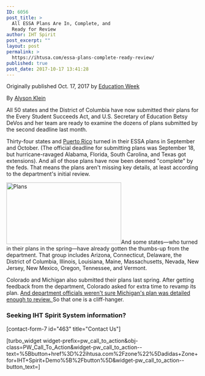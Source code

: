 ```yaml
---
ID: 6056
post_title: >
  All ESSA Plans Are In, Complete, and
  Ready for Review
author: IHT Spirit
post_excerpt: ""
layout: post
permalink: >
  https://ihtusa.com/essa-plans-complete-ready-review/
published: true
post_date: 2017-10-17 13:41:28
---
```

Originally published Oct. 17, 2017 by <a href="http://blogs.edweek.org/edweek/campaign-k-12/2017/10/betsy_devos_all_essa_plans_ready_for_review.html" target="_blank" rel="nofollow noopener">Education Week</a>

By <span class="vcard author"><a class="fn url" href="http://www.edweek.org/ew/contributors/alyson.klein.html">Alyson Klein</a></span>

All 50 states and the District of Columbia have now submitted their plans for the Every Student Succeeds Act, and U.S. Secretary of Education Betsy DeVos and her team are ready to examine the dozens of plans submitted by the second deadline last month.

Thirty-four states and <a href="http://www.edweek.org/ew/collections/puerto-rico-hurricane-maria/index.html" target="_blank" rel="noopener">Puerto Rico</a> turned in their ESSA plans in September and October. (The official deadline for submitting plans was September 18, but hurricane-ravaged Alabama, Florida, South Carolina, and Texas got extensions). And all of those plans have now been deemed "complete" by the feds. That means the plans aren't missing key details, at least according to the department's initial review.

<!--more--><a href="https://ihtusa.com/wp-content/uploads/2017/10/ESSA-Puzzle-process-working-560x292-blog.jpg"><img class="alignleft size-medium wp-image-6057" src="https://ihtusa.com/wp-content/uploads/2017/10/ESSA-Puzzle-process-working-560x292-blog-300x161.jpg" alt="Plans" width="300" height="161" /></a>And some states—who turned in their plans in the spring—have already gotten the thumbs-up from the department. That group includes Arizona, Connecticut, Delaware, the District of Columbia, Illinois, Louisiana, Maine, Massachusetts, Nevada, New Jersey, New Mexico, Oregon, Tennessee, and Vermont.

Colorado and Michigan also submitted their plans last spring. After getting feedback from the department, Colorado asked for extra time to revamp its plan. <a href="http://blogs.edweek.org/edweek/campaign-k-12/2017/08/trump_ed_dept_to_michigan_your.html" target="_blank" rel="nofollow noopener">And department officials weren't sure Michigan's plan was detailed enough to review. </a>So that one is a cliff-hanger.
<h3 class="article-newsletter-signup">Seeking IHT Spirit System information?</h3>
<p class="article-newsletter-signup">[contact-form-7 id="463" title="Contact Us"]</p>
[turbo_widget widget-prefix=pw_call_to_action&obj-class=PW_Call_To_Action&widget-pw_call_to_action--text=%5Bbutton+href%3D%22ihtusa.com%2Fzone%22%5Dadidas+Zone+for+IHT+Spirit+Demo%5B%2Fbutton%5D&widget-pw_call_to_action--button_text=]
